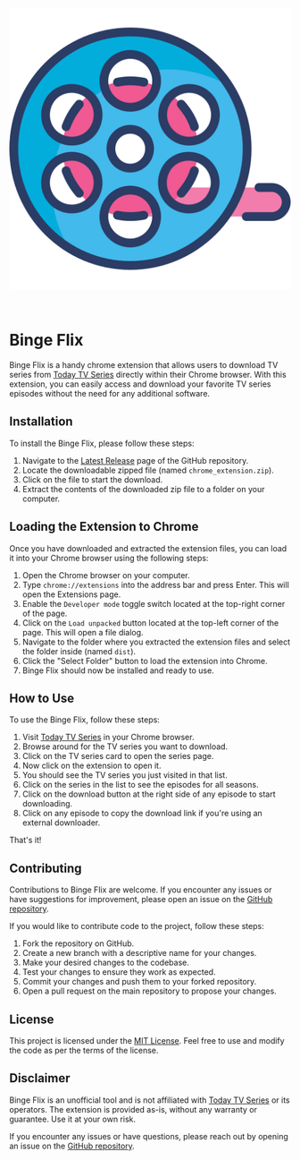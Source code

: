 <br />

<p align="center">
  <img src="./src/assets/logo.png">
</p>

<br />

# Binge Flix

Binge Flix is a handy chrome extension that allows users to download TV series from [Today TV Series](http://todaytvseries2.com) directly within their Chrome browser. With this extension, you can easily access and download your favorite TV series episodes without the need for any additional software.

## Installation

To install the Binge Flix, please follow these steps:

1. Navigate to the [Latest Release](https://github.com/Sirkastik/binge-flix/releases/latest) page of the GitHub repository.
2. Locate the downloadable zipped file (named `chrome_extension.zip`).
3. Click on the file to start the download.
4. Extract the contents of the downloaded zip file to a folder on your computer.

## Loading the Extension to Chrome

Once you have downloaded and extracted the extension files, you can load it into your Chrome browser using the following steps:

1. Open the Chrome browser on your computer.
2. Type `chrome://extensions` into the address bar and press Enter. This will open the Extensions page.
3. Enable the `Developer mode` toggle switch located at the top-right corner of the page.
4. Click on the `Load unpacked` button located at the top-left corner of the page. This will open a file dialog.
5. Navigate to the folder where you extracted the extension files and select the folder inside (named `dist`).
6. Click the "Select Folder" button to load the extension into Chrome.
7. Binge Flix should now be installed and ready to use.

## How to Use

To use the Binge Flix, follow these steps:

1. Visit [Today TV Series](http://todaytvseries2.com) in your Chrome browser.
2. Browse around for the TV series you want to download.
3. Click on the TV series card to open the series page.
4. Now click on the extension to open it.
5. You should see the TV series you just visited in that list.
6. Click on the series in the list to see the episodes for all seasons.
7. Click on the download button at the right side of any episode to start downloading.
8. Click on any episode to copy the download link if you're using an external downloader.

That's it!

## Contributing

Contributions to Binge Flix are welcome. If you encounter any issues or have suggestions for improvement, please open an issue on the [GitHub repository](https://github.com/Sirkastik/binge-flix/issues).

If you would like to contribute code to the project, follow these steps:

1. Fork the repository on GitHub.
2. Create a new branch with a descriptive name for your changes.
3. Make your desired changes to the codebase.
4. Test your changes to ensure they work as expected.
5. Commit your changes and push them to your forked repository.
6. Open a pull request on the main repository to propose your changes.

## License

This project is licensed under the [MIT License](LICENSE). Feel free to use and modify the code as per the terms of the license.

## Disclaimer

Binge Flix is an unofficial tool and is not affiliated with [Today TV Series](http://todaytvseries2.com) or its operators. The extension is provided as-is, without any warranty or guarantee. Use it at your own risk.

If you encounter any issues or have questions, please reach out by opening an issue on the [GitHub repository](https://github.com/Sirkastik/binge-flix/issues).
